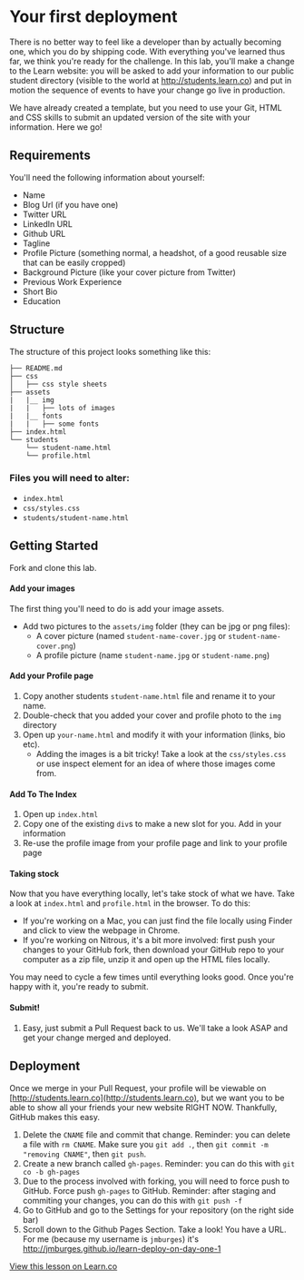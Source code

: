 # Your first deployment

There is no better way to feel like a developer than by actually becoming one, which you do by shipping code. With everything you've learned thus far, we think you're ready for the challenge. In this lab, you'll make a change to the Learn website: you will be asked to add your information to our public student directory (visible to the world at http://students.learn.co) and put in motion the sequence of events to have your change go live in production. 

We have already created a template, but you need to use your Git, HTML and CSS skills to submit an updated version of the site with your information. Here we go!

## Requirements

You'll need the following information about yourself:

* Name
* Blog Url (if you have one)
* Twitter URL
* LinkedIn URL
* Github URL
* Tagline
* Profile Picture (something normal, a headshot, of a good reusable size that can be easily cropped)
* Background Picture (like your cover picture from Twitter)
* Previous Work Experience
* Short Bio
* Education

## Structure

The structure of this project looks something like this:

```text
├── README.md
├── css
│   ├── css style sheets
├── assets
|   |__ img
|   |   ├── lots of images
|   |__ fonts
|   |   ├── some fonts
├── index.html
└── students
    └── student-name.html
    └── profile.html

```

### Files you will need to alter:
  * `index.html`
  * `css/styles.css`
  * `students/student-name.html`

## Getting Started

Fork and clone this lab.

#### Add your images

The first thing you'll need to do is add your image assets.

  * Add two pictures to the `assets/img` folder (they can be jpg or png files):
    * A cover picture (named `student-name-cover.jpg` or `student-name-cover.png`)
    * A profile picture (name `student-name.jpg` or `student-name.png`)

#### Add your Profile page

  1. Copy another students `student-name.html` file and rename it to your name. 
  2. Double-check that you added your cover and profile photo to the `img` directory
  3. Open up `your-name.html` and modify it with your information (links, bio etc).
     * Adding the images is a bit tricky! Take a look at the `css/styles.css` or use inspect element for an idea of where those images come from.

#### Add To The Index

  1. Open up `index.html`
  2. Copy one of the existing `div`s to make a new slot for you. Add in your information
  3. Re-use the profile image from your profile page and link to your profile page

#### Taking stock

Now that you have everything locally, let's take stock of what we have. Take a look at `index.html` and `profile.html` in the browser. To do this: 

* If you're working on a Mac, you can just find the file locally using Finder and click to view the webpage in Chrome. 
* If you're working on Nitrous, it's a bit more involved: first push your changes to your GitHub fork, then download your GitHub repo to your computer as a zip file, unzip it and open up the HTML files locally. 

You may need to cycle a few times until everything looks good. Once you're happy with it, you're ready to submit.

#### Submit!

  1. Easy, just submit a Pull Request back to us. We'll take a look ASAP and get your change merged and deployed.

## Deployment

Once we merge in your Pull Request, your profile will be viewable on [http://students.learn.co](http://students.learn.co), but we want you to be able to show all your friends your new website RIGHT NOW. Thankfully, GitHub makes this easy.

  1. Delete the `CNAME` file and commit that change. Reminder: you can delete a file with `rm CNAME`. Make sure you `git add .`, then `git commit -m "removing CNAME"`, then `git push`.
  2. Create a new branch called `gh-pages`. Reminder: you can do this with `git co -b gh-pages`
  3. Due to the process involved with forking, you will need to force push to GitHub. Force push `gh-pages` to GitHub. Reminder: after staging and commiting your changes, you can do this with `git push -f`
  4. Go to GitHub and go to the Settings for your repository (on the right side bar)
  5. Scroll down to the Github Pages Section. Take a look! You have a URL. For me (because my username is `jmburges`) it's http://jmburges.github.io/learn-deploy-on-day-one-1

<a href='https://learn.co/lessons/learn-deploy-on-day-one' data-visibility='hidden'>View this lesson on Learn.co</a>
